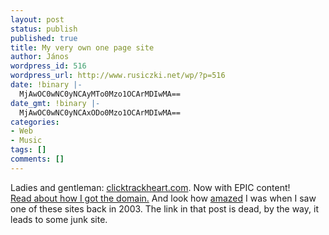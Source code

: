 ```yaml
---
layout: post
status: publish
published: true
title: My very own one page site
author: János
wordpress_id: 516
wordpress_url: http://www.rusiczki.net/wp/?p=516
date: !binary |-
  MjAwOC0wNC0yNCAyMTo0Mzo1OCArMDIwMA==
date_gmt: !binary |-
  MjAwOC0wNC0yNCAxODo0Mzo1OCArMDIwMA==
categories:
- Web
- Music
tags: []
comments: []
---
```

<p>Ladies and gentleman: <a href="http://www.clicktrackheart.com">clicktrackheart.com</a>. Now with EPIC content!<br />
<a href="http://www.rusiczki.net/blog/archives/2008/03/12/free_email_for_all_sneaker_pimps_fans">Read  about how I got the domain.</a> And look how <a href="http://www.rusiczki.net/blog/archives/2003/03/29/what_to_do_with_some_excess_money">amazed</a> I was when I saw one of these sites back in 2003. The link in that post is dead, by the way, it leads to some junk site.</p>
